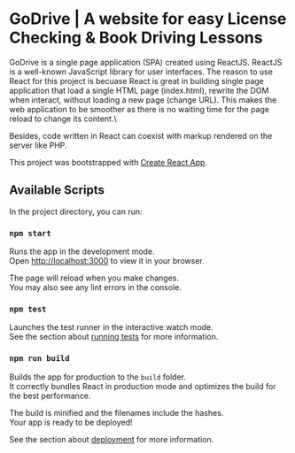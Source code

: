 # GoDrive | A website for easy License Checking & Book Driving Lessons

GoDrive is a single page application (SPA) created using ReactJS. ReactJS is a well-known JavaScript library for user interfaces. The reason to use React for this project is becuase React is great in building single page application that load a single HTML page (index.html), rewrite the DOM when interact, without loading a new page (change URL). This makes the web application to be smoother as there is no waiting time for the page reload to change its content.\

Besides, code written in React can coexist with markup rendered on the server like PHP.

This project was bootstrapped with [Create React App](https://github.com/facebook/create-react-app).

## Available Scripts

In the project directory, you can run:

### `npm start`

Runs the app in the development mode.\
Open [http://localhost:3000](http://localhost:3000) to view it in your browser.

The page will reload when you make changes.\
You may also see any lint errors in the console.

### `npm test`

Launches the test runner in the interactive watch mode.\
See the section about [running tests](https://facebook.github.io/create-react-app/docs/running-tests) for more information.

### `npm run build`

Builds the app for production to the `build` folder.\
It correctly bundles React in production mode and optimizes the build for the best performance.

The build is minified and the filenames include the hashes.\
Your app is ready to be deployed!

See the section about [deployment](https://facebook.github.io/create-react-app/docs/deployment) for more information.
